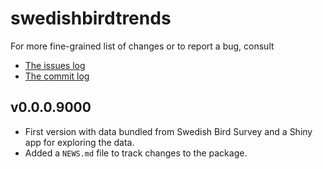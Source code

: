 # swedishbirdtrends


For more fine-grained list of changes or to report a bug, consult 

* [The issues log](https://github.com/mskyttner/swedishbirdtrends/issues)
* [The commit log](https://github.com/mskyttner/swedishbirdtrends/master)

## v0.0.0.9000

* First version with data bundled from Swedish Bird Survey and a Shiny app for exploring the data.
* Added a `NEWS.md` file to track changes to the package.


